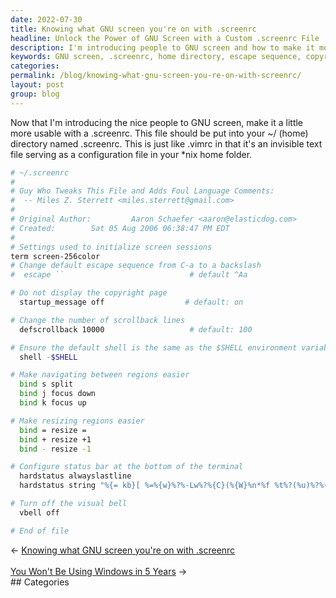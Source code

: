 ```yaml
---
date: 2022-07-30
title: Knowing what GNU screen you're on with .screenrc
headline: Unlock the Power of GNU Screen with a Custom .screenrc File
description: I'm introducing people to GNU screen and how to make it more usable with a .screenrc file. In this blog post, I'll show you how to add the .screenrc file to your ~/ (home) directory, and explain the settings I include in my .screenrc file, such as changing the default escape sequence, turning off the copyright page, changing the number of scrollback lines, and making navigating and resizing regions easier.
keywords: GNU screen, .screenrc, home directory, escape sequence, copyright page, scrollback lines, shell, environment variable, navigating, resizing regions
categories: 
permalink: /blog/knowing-what-gnu-screen-you-re-on-with-screenrc/
layout: post
group: blog
---
```



Now that I'm introducing the nice people to GNU screen, make it a little more
usable with a .screenrc. This file should be put into your ~/ (home) directory
named .screenrc. This is just like .vimrc in that it's an invisible text file
serving as a configuration file in your \*nix home folder.

```bash
# ~/.screenrc
#
# Guy Who Tweaks This File and Adds Foul Language Comments:
#  -- Miles Z. Sterrett <miles.sterrett@gmail.com>
#
# Original Author:         Aaron Schaefer <aaron@elasticdog.com>
# Created:        Sat 05 Aug 2006 06:38:47 PM EDT
#
# Settings used to initialize screen sessions
term screen-256color
# Change default escape sequence from C-a to a backslash
#  escape ``                            # default ^Aa

# Do not display the copyright page
  startup_message off                  # default: on

# Change the number of scrollback lines
  defscrollback 10000                   # default: 100

# Ensure the default shell is the same as the $SHELL environment variable
  shell -$SHELL

# Make navigating between regions easier
  bind s split
  bind j focus down
  bind k focus up

# Make resizing regions easier
  bind = resize =
  bind + resize +1
  bind - resize -1

# Configure status bar at the bottom of the terminal
  hardstatus alwayslastline
  hardstatus string "%{= kb}[ %=%{w}%?%-Lw%?%{C}(%{W}%n*%f %t%?(%u)%?%{C})%{w}%?%+Lw%?%?%= %{b}][%{C} %Y.%m.%d %{W}%0c %{b}]"

# Turn off the visual bell
  vbell off

# End of file
```


<div class="arrow-links"><div class="post-nav-prev"><span class="arrow">&larr;&nbsp;</span><a href="/blog/knowing-what-gnu-screen-you-re-on-with-screenrc/">Knowing what GNU screen you're on with .screenrc</a></div> &nbsp; <div class="post-nav-next"><a href="/blog/you-won-t-be-using-windows-in-5-years/">You Won't Be Using Windows in 5 Years</a><span class="arrow">&nbsp;&rarr;</span></div></div>
## Categories

<ul></ul>